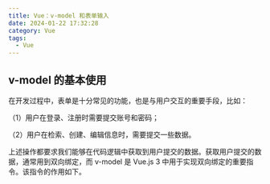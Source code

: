 ```yaml
---
title: Vue：v-model 和表单输入
date: 2024-01-22 17:32:28
category: Vue
tags:
  - Vue
---
```


## v-model 的基本使用

在开发过程中，表单是十分常见的功能，也是与用户交互的重要手段，比如：

（1）用户在登录、注册时需要提交账号和密码；

（2）用户在检索、创建、编辑信息时，需要提交一些数据。

上述操作都要求我们能够在代码逻辑中获取到用户提交的数据。获取用户提交的数据，通常用到双向绑定，而 v-model 是 Vue.js 3 中用于实现双向绑定的重要指令。该指令的作用如下。

